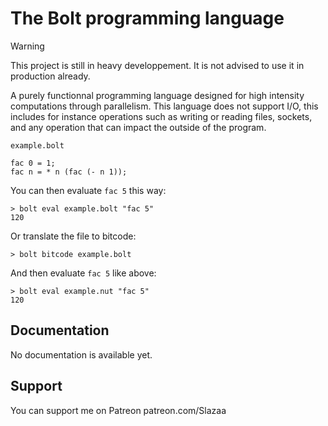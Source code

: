 # The Bolt programming language
> [!WARNING]
> This project is still in heavy developpement. It is not advised to use it in production already.

A purely functionnal programming language designed for high intensity
computations through parallelism. This language does not support I/O, this 
includes for instance operations such as writing or reading files, sockets, and
any operation that can impact the outside of the program.

`example.bolt`
```bolt
fac 0 = 1;
fac n = * n (fac (- n 1));
```

You can then evaluate `fac 5` this way:
```
> bolt eval example.bolt "fac 5"
120
```

Or translate the file to bitcode:
```
> bolt bitcode example.bolt
```

And then evaluate `fac 5` like above:
```
> bolt eval example.nut "fac 5"
120
```

## Documentation
No documentation is available yet.

## Support
You can support me on Patreon
patreon.com/Slazaa
